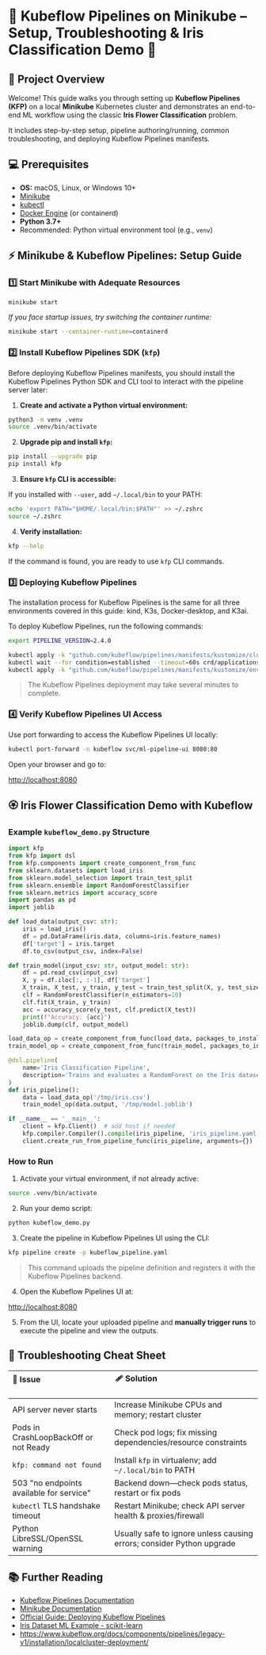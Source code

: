 # 🌺 Kubeflow Pipelines on Minikube – Setup, Troubleshooting & Iris Classification Demo 🌱

## 🚀 Project Overview

Welcome! This guide walks you through setting up **Kubeflow Pipelines (KFP)** on a local **Minikube** Kubernetes cluster and demonstrates an end-to-end ML workflow using the classic **Iris Flower Classification** problem.

It includes step-by-step setup, pipeline authoring/running, common troubleshooting, and deploying Kubeflow Pipelines manifests.

## 💻 Prerequisites

- **OS:** macOS, Linux, or Windows 10+
- [Minikube](https://minikube.sigs.k8s.io/docs/start/)
- [kubectl](https://kubernetes.io/docs/tasks/tools/)
- [Docker Engine](https://docs.docker.com/get-docker/) (or containerd)
- **Python 3.7+**
- Recommended: Python virtual environment tool (e.g., `venv`)

## ⚡️ Minikube & Kubeflow Pipelines: Setup Guide

### 1️⃣ Start Minikube with Adequate Resources

```bash
minikube start 
```

*If you face startup issues, try switching the container runtime:*

```bash
minikube start --container-runtime=containerd
```

### 2️⃣ Install Kubeflow Pipelines SDK (`kfp`)

Before deploying Kubeflow Pipelines manifests, you should install the Kubeflow Pipelines Python SDK and CLI tool to interact with the pipeline server later:

1. **Create and activate a Python virtual environment:**

```bash
python3 -m venv .venv
source .venv/bin/activate
```

2. **Upgrade pip and install `kfp`:**

```bash
pip install --upgrade pip
pip install kfp
```

3. **Ensure `kfp` CLI is accessible:**

If you installed with `--user`, add `~/.local/bin` to your PATH:

```bash
echo 'export PATH="$HOME/.local/bin:$PATH"' >> ~/.zshrc
source ~/.zshrc
```

4. **Verify installation:**

```bash
kfp --help
```

If the command is found, you are ready to use `kfp` CLI commands.

### 3️⃣ Deploying Kubeflow Pipelines

The installation process for Kubeflow Pipelines is the same for all three environments covered in this guide: kind, K3s, Docker-desktop, and K3ai.

To deploy Kubeflow Pipelines, run the following commands:

```bash
export PIPELINE_VERSION=2.4.0

kubectl apply -k "github.com/kubeflow/pipelines/manifests/kustomize/cluster-scoped-resources?ref=$PIPELINE_VERSION"
kubectl wait --for condition=established --timeout=60s crd/applications.app.k8s.io
kubectl apply -k "github.com/kubeflow/pipelines/manifests/kustomize/env/platform-agnostic?ref=$PIPELINE_VERSION"
```

> The Kubeflow Pipelines deployment may take several minutes to complete.

### 4️⃣ Verify Kubeflow Pipelines UI Access

Use port forwarding to access the Kubeflow Pipelines UI locally:

```bash
kubectl port-forward -n kubeflow svc/ml-pipeline-ui 8080:80
```

Open your browser and go to:

[http://localhost:8080](http://localhost:8080)

## 🏵️ Iris Flower Classification Demo with Kubeflow

### Example `kubeflow_demo.py` Structure

```python
import kfp
from kfp import dsl
from kfp.components import create_component_from_func
from sklearn.datasets import load_iris
from sklearn.model_selection import train_test_split
from sklearn.ensemble import RandomForestClassifier
from sklearn.metrics import accuracy_score
import pandas as pd
import joblib

def load_data(output_csv: str):
    iris = load_iris()
    df = pd.DataFrame(iris.data, columns=iris.feature_names)
    df['target'] = iris.target
    df.to_csv(output_csv, index=False)

def train_model(input_csv: str, output_model: str):
    df = pd.read_csv(input_csv)
    X, y = df.iloc[:, :-1], df['target']
    X_train, X_test, y_train, y_test = train_test_split(X, y, test_size=0.2)
    clf = RandomForestClassifier(n_estimators=10)
    clf.fit(X_train, y_train)
    acc = accuracy_score(y_test, clf.predict(X_test))
    print(f"Accuracy: {acc}")
    joblib.dump(clf, output_model)

load_data_op = create_component_from_func(load_data, packages_to_install=['scikit-learn', 'pandas'])
train_model_op = create_component_from_func(train_model, packages_to_install=['scikit-learn', 'pandas', 'joblib'])

@dsl.pipeline(
    name='Iris Classification Pipeline',
    description='Trains and evaluates a RandomForest on the Iris dataset'
)
def iris_pipeline():
    data = load_data_op('/tmp/iris.csv')
    train_model_op(data.output, '/tmp/model.joblib')

if __name__ == '__main__':
    client = kfp.Client()  # add host if needed
    kfp.compiler.Compiler().compile(iris_pipeline, 'iris_pipeline.yaml')
    client.create_run_from_pipeline_func(iris_pipeline, arguments={})
```

### How to Run

1. Activate your virtual environment, if not already active:

```bash
source .venv/bin/activate
```

2. Run your demo script:

```bash
python kubeflow_demo.py
```

3. Create the pipeline in Kubeflow Pipelines UI using the CLI:

```bash
kfp pipeline create -p kubeflow_pipeline.yaml
```

> This command uploads the pipeline definition and registers it with the Kubeflow Pipelines backend.

4. Open the Kubeflow Pipelines UI at:

[http://localhost:8080](http://localhost:8080)

5. From the UI, locate your uploaded pipeline and **manually trigger runs** to execute the pipeline and view the outputs.

## 🧰 Troubleshooting Cheat Sheet

| 🚩 Issue                                            | 🩹 Solution                                                         |
|-----------------------------------------------------|--------------------------------------------------------------------|
| API server never starts                              | Increase Minikube CPUs and memory; restart cluster                 |
| Pods in CrashLoopBackOff or not Ready               | Check pod logs; fix missing dependencies/resource constraints      |
| `kfp: command not found`                             | Install `kfp` in virtualenv; add `~/.local/bin` to PATH            |
| 503 "no endpoints available for service"            | Backend down—check pods status, restart or fix pods                |
| `kubectl` TLS handshake timeout                      | Restart Minikube; check API server health & proxies/firewall       |
| Python LibreSSL/OpenSSL warning                      | Usually safe to ignore unless causing errors; consider Python upgrade |

## 📚 Further Reading

- [Kubeflow Pipelines Documentation](https://www.kubeflow.org/docs/components/pipelines/)
- [Minikube Documentation](https://minikube.sigs.k8s.io/docs/)
- [Official Guide: Deploying Kubeflow Pipelines](https://www.kubeflow.org/docs/components/pipelines/legacy-v1/installation/localcluster-deployment/#deploying-kubeflow-pipelines)
- [Iris Dataset ML Example - scikit-learn](https://scikit-learn.org/stable/auto_examples/datasets/plot_iris_dataset.html)
- https://www.kubeflow.org/docs/components/pipelines/legacy-v1/installation/localcluster-deployment/
